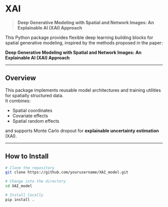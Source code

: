 # XAI

> **Deep Generative Modeling with Spatial and Network Images: An Explainable AI (XAI) Approach**

This Python package provides flexible deep learning building blocks for spatial generative modeling, inspired by the methods proposed in the paper:

**Deep Generative Modeling with Spatial and Network Images: An Explainable AI (XAI) Approach**

---

## Overview

This package implements reusable model architectures and training utilities for spatially structured data.  
It combines:
- Spatial coordinates
- Covariate effects
- Spatial random effects

and supports Monte Carlo dropout for **explainable uncertainty estimation** (XAI).

---

## How to Install 

```bash
# Clone the repository
git clone https://github.com/yourusername/XAI_model.git

# Change into the directory
cd XAI_model

# Install locally
pip install .
